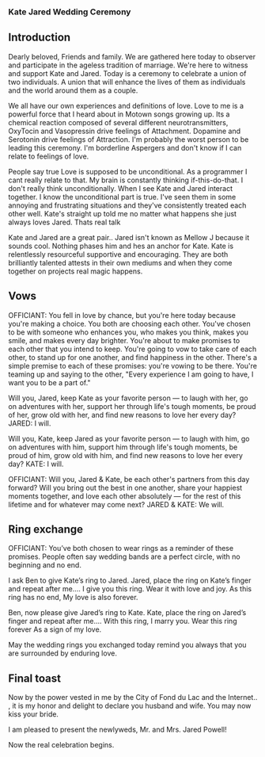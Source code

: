### Kate Jared Wedding Ceremony

## Introduction

Dearly beloved, Friends and family. We are gathered here today to observer and participate in the ageless tradition of marriage. We're here to witness and support Kate and Jared. Today is a ceremony to celebrate a union of two individuals. A union that will enhance the lives of them as individuals and the world around them as a couple.

We all have our own experiences and definitions of love. Love to me is a powerful force that I heard about in Motown songs growing up. Its a chemical reaction composed of several different neurotransmitters, OxyTocin and Vasopressin drive feelings of Attachment. Dopamine and Serotonin drive feelings of Attraction. I'm probably the worst person to be leading this ceremony. I'm borderline Aspergers and don't know if I can relate to feelings of love.

People say true Love is supposed to be unconditional. As a programmer I cant really relate to that. My brain is constantly thinking if-this-do-that. I don't really think unconditionally. When I see Kate and Jared interact together. I know the unconditional part is true. I've seen them in some annoying and frustrating situations and they've consistently treated each other well. Kate's straight up told me no matter what happens she just always loves Jared. Thats real talk

Kate and Jared are a great pair.. Jared isn't known as Mellow J because it sounds cool. Nothing phases him and hes an anchor for Kate. Kate is relentlessly resourceful supportive and encouraging. They are both brilliantly talented attests in their own mediums and when they come together on projects real magic happens.


## Vows
OFFICIANT: You fell in love by chance, but you're here today because you're making a choice. You both are choosing each other. You've chosen to be with someone who enhances you, who makes you think, makes you smile, and makes every day brighter.
You're about to make promises to each other that you intend to keep. You're going to vow to take care of each other, to stand up for one another, and find happiness in the other. There's a simple premise to each of these promises: you're vowing to be there. You're teaming up and saying to the other, "Every experience I am going to have, I want you to be a part of."

Will you, Jared, keep Kate as your favorite person — to laugh with her, go on adventures with her, support her through life's tough moments, be proud of her, grow old with her, and find new reasons to love her every day?
JARED: I will. 

Will you, Kate, keep Jared as your favorite person — to laugh with him, go on adventures with him, support him through life's tough moments, be proud of him, grow old with him, and find new reasons to love her every day?
KATE: I will.

OFFICIANT: Will you, Jared & Kate, be each other's partners from this day forward? Will you bring out the best in one another, share your happiest moments together, and love each other absolutely — for the rest of this lifetime and for whatever may come next?
JARED & KATE: We will.


## Ring exchange

OFFICIANT: You’ve both chosen to wear rings as a reminder of these promises. People often say wedding bands are a perfect circle, with no beginning and no end. 

I ask Ben to give Kate’s ring to Jared.
Jared, place the ring on Kate’s finger and repeat after me....
I give you this ring.
Wear it with love and joy. 
As this ring has no end,
My love is also forever.

Ben, now please give Jared’s ring to Kate.
Kate, place the ring on Jared’s finger and repeat after me....
With this ring,
I marry you.
Wear this ring forever
As a sign of my love.

May the wedding rings you exchanged today remind you always that you are surrounded by enduring love.

## Final toast

Now by the power vested in me by the City of Fond du Lac and the Internet.. , it is my honor and delight to declare you husband and wife. You may now kiss your bride.

I am pleased to present the newlyweds, Mr. and Mrs. Jared Powell!

Now the real celebration begins.


